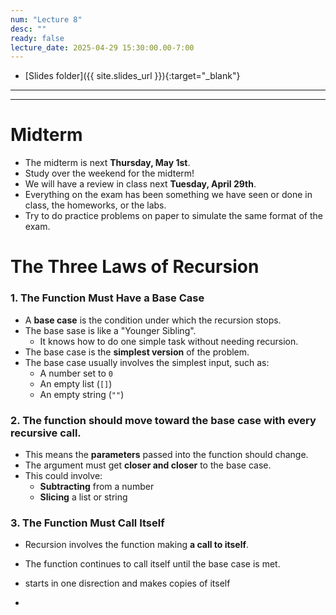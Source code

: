 ```yaml
---
num: "Lecture 8"
desc: ""
ready: false
lecture_date: 2025-04-29 15:30:00.00-7:00
---
```


* [Slides folder]({{ site.slides_url }}){:target="_blank"}

---

---

# Midterm

- The midterm is next **Thursday, May 1st**.
- Study over the weekend for the midterm! 
- We will have a review in class next **Tuesday, April 29th**.
- Everything on the exam has been something we have seen or done in class, the homeworks, or the labs.
- Try to do practice problems on paper to simulate the same format of the exam. 

# The Three Laws of Recursion

### 1. The Function Must Have a Base Case
- A **base case** is the condition under which the recursion stops.
- The base sase is like a "Younger Sibling".
  - It knows how to do one simple task without needing recursion.
- The base case is the **simplest version** of the problem.
- The base case usually involves the simplest input, such as:
  - A number set to `0`
  - An empty list (`[]`)
  - An empty string (`""`)

### 2. The function should move toward the base case with every recursive call.
- This means the **parameters** passed into the function should change.
- The argument must get **closer and closer** to the base case.
- This could involve:
  - **Subtracting** from a number
  - **Slicing** a list or string

### 3. The Function Must Call Itself
- Recursion involves the function making **a call to itself**.
- The function continues to call itself until the base case is met.

- starts in one disrection and makes copies of itself
- 
